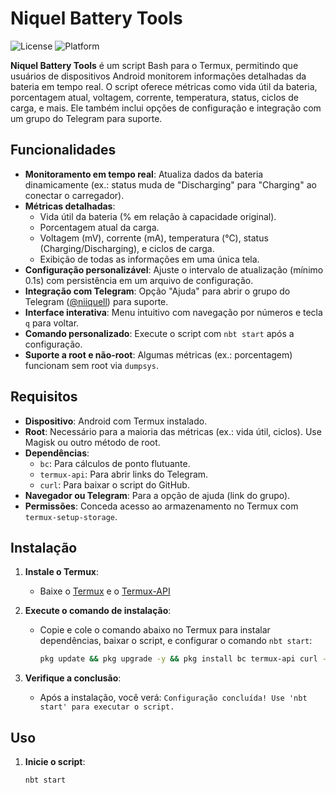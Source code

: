 # Niquel Battery Tools

![License](https://img.shields.io/badge/license-MIT-blue.svg)
![Platform](https://img.shields.io/badge/platform-Android%20(Termux)-green.svg)

**Niquel Battery Tools** é um script Bash para o Termux, permitindo que usuários de dispositivos Android monitorem informações detalhadas da bateria em tempo real. O script oferece métricas como vida útil da bateria, porcentagem atual, voltagem, corrente, temperatura, status, ciclos de carga, e mais. Ele também inclui opções de configuração e integração com um grupo do Telegram para suporte.

## Funcionalidades

- **Monitoramento em tempo real**: Atualiza dados da bateria dinamicamente (ex.: status muda de "Discharging" para "Charging" ao conectar o carregador).
- **Métricas detalhadas**:
  - Vida útil da bateria (% em relação à capacidade original).
  - Porcentagem atual da carga.
  - Voltagem (mV), corrente (mA), temperatura (°C), status (Charging/Discharging), e ciclos de carga.
  - Exibição de todas as informações em uma única tela.
- **Configuração personalizável**: Ajuste o intervalo de atualização (mínimo 0.1s) com persistência em um arquivo de configuração.
- **Integração com Telegram**: Opção "Ajuda" para abrir o grupo do Telegram ([@niiquell](https://t.me/niiquell)) para suporte.
- **Interface interativa**: Menu intuitivo com navegação por números e tecla `q` para voltar.
- **Comando personalizado**: Execute o script com `nbt start` após a configuração.
- **Suporte a root e não-root**: Algumas métricas (ex.: porcentagem) funcionam sem root via `dumpsys`.

## Requisitos

- **Dispositivo**: Android com Termux instalado.
- **Root**: Necessário para a maioria das métricas (ex.: vida útil, ciclos). Use Magisk ou outro método de root.
- **Dependências**:
  - `bc`: Para cálculos de ponto flutuante.
  - `termux-api`: Para abrir links do Telegram.
  - `curl`: Para baixar o script do GitHub.
- **Navegador ou Telegram**: Para a opção de ajuda (link do grupo).
- **Permissões**: Conceda acesso ao armazenamento no Termux com `termux-setup-storage`.

## Instalação

1. **Instale o Termux**:
   - Baixe o [Termux](https://github.com/termux/termux-app) e o [Termux-API](https://github.com/termux/termux-api)

2. **Execute o comando de instalação**:
   - Copie e cole o comando abaixo no Termux para instalar dependências, baixar o script, e configurar o comando `nbt start`:
     ```bash
     pkg update && pkg upgrade -y && pkg install bc termux-api curl -y && curl -o /sdcard/niquelbatterytools.sh https://raw.githubusercontent.com/niiquell/NqlBatteryTools/main/niquelbatterytools.sh && sed -i 's/\r$//' /sdcard/niquelbatterytools.sh && chmod +x /sdcard/niquelbatterytools.sh && mkdir -p ~/bin && echo -e '#!/bin/bash\nif [ "$1" = "start" ]; then\n  su -c /sdcard/niquelbatterytools.sh\nelse\n  echo "Uso: nbt start"\nfi' > ~/bin/nbt && chmod +x ~/bin/nbt && echo "export PATH=\$PATH:~/bin" >> ~/.bashrc && source ~/.bashrc && echo "Configuração concluída! Use 'nbt start' para executar o script."

3. **Verifique a conclusão**:
   - Após a instalação, você verá: `Configuração concluída! Use 'nbt start' para executar o script.`

## Uso

1. **Inicie o script**:
   ```bash
   nbt start
